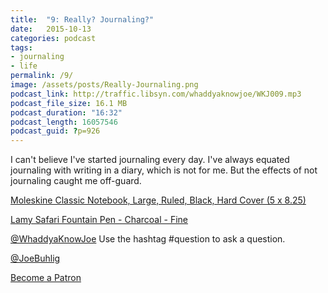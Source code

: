 ```yaml
---
title:  "9: Really? Journaling?"
date:   2015-10-13
categories: podcast
tags:
- journaling
- life
permalink: /9/
image: /assets/posts/Really-Journaling.png
podcast_link: http://traffic.libsyn.com/whaddyaknowjoe/WKJ009.mp3
podcast_file_size: 16.1 MB
podcast_duration: "16:32"
podcast_length: 16057546
podcast_guid: ?p=926
---
```


I can't believe I've started journaling every day. I've always equated journaling with writing in a diary, which is not for me. But the effects of not journaling caught me off-guard.

<!--more-->

[Moleskine Classic Notebook, Large, Ruled, Black, Hard Cover (5 x 8.25)](http://www.amazon.com/Moleskine-Classic-Notebook-Large-Notebooks/dp/8883701127/ref=pd_bxgy_14_img_z)

[Lamy Safari Fountain Pen - Charcoal - Fine](http://www.amazon.com/Lamy-Safari-Fountain-Pen-Charcoal/dp/B0002T401Y)

[@WhaddyaKnowJoe](https://twitter.com/whaddyaknowjoe)
Use the hashtag #question to ask a question.

[@JoeBuhlig](https://twitter.com/JoeBuhlig)

[Become a Patron](http://joebuhlig.com/patron/)